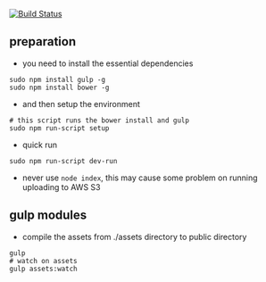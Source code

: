 [![Build Status](https://travis-ci.org/WAAC/d-web.svg?branch=master)](https://travis-ci.org/WAAC/d-web)

## preparation
* you need to install the essential dependencies
```
sudo npm install gulp -g
sudo npm install bower -g
```

* and then setup the environment
```
# this script runs the bower install and gulp
sudo npm run-script setup
```

* quick run
```
sudo npm run-script dev-run
```
* never use ```node index```, this may cause some problem on running uploading to AWS S3

## gulp modules
* compile the assets from ./assets directory to public directory
```
gulp
# watch on assets
gulp assets:watch
```
